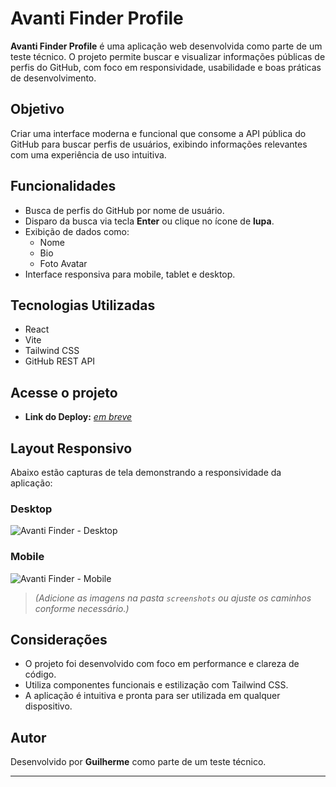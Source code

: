 # Avanti Finder Profile

**Avanti Finder Profile** é uma aplicação web desenvolvida como parte de um teste técnico. O projeto permite buscar e visualizar informações públicas de perfis do GitHub, com foco em responsividade, usabilidade e boas práticas de desenvolvimento.

## Objetivo

Criar uma interface moderna e funcional que consome a API pública do GitHub para buscar perfis de usuários, exibindo informações relevantes com uma experiência de uso intuitiva.

## Funcionalidades

- Busca de perfis do GitHub por nome de usuário.
- Disparo da busca via tecla **Enter** ou clique no ícone de **lupa**.
- Exibição de dados como:
  - Nome
  - Bio
  - Foto Avatar
- Interface responsiva para mobile, tablet e desktop.

## Tecnologias Utilizadas

- React
- Vite
- Tailwind CSS
- GitHub REST API

## Acesse o projeto

- **Link do Deploy:** *[em breve](#)*


## Layout Responsivo

Abaixo estão capturas de tela demonstrando a responsividade da aplicação:

### Desktop

![Avanti Finder - Desktop](./screenshots/desktop.png)

### Mobile

![Avanti Finder - Mobile](./screenshots/mobile.png)

> *(Adicione as imagens na pasta `screenshots` ou ajuste os caminhos conforme necessário.)*

## Considerações

- O projeto foi desenvolvido com foco em performance e clareza de código.
- Utiliza componentes funcionais e estilização com Tailwind CSS.
- A aplicação é intuitiva e pronta para ser utilizada em qualquer dispositivo.

## Autor

Desenvolvido por **Guilherme** como parte de um teste técnico.

---

